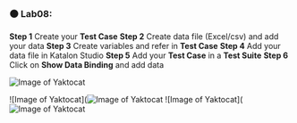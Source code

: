 ### :black_circle:  Lab08:
**Step 1** Create your **Test Case**
**Step 2** Create data file (Excel/csv) and add your data
**Step 3** Create variables and refer in **Test Case**
**Step 4** Add your data file in Katalon Studio
**Step 5** Add your **Test Case** in a **Test Suite**
**Step 6** Click on **Show Data Binding** and add data

![Image of Yaktocat](https://scontent-xsp1-2.xx.fbcdn.net/v/t1.0-9/121111082_1132901060458777_5047746819062347982_o.jpg?_nc_cat=101&_nc_sid=730e14&_nc_ohc=2QYIw_WwAmIAX_WJBfY&_nc_ht=scontent-xsp1-2.xx&oh=0af99d465ed727baa944f62b3631d310&oe=5FA86F70)

![Image of Yaktocat](![Image of Yaktocat](https://scontent-xsp1-2.xx.fbcdn.net/v/t1.0-9/121322741_1132912023791014_5833065073059219259_o.jpg?_nc_cat=102&_nc_sid=dbeb18&_nc_ohc=CtNyuEIA5k4AX-2v4ns&_nc_ht=scontent-xsp1-2.xx&oh=19ccf5f497b4dc968eb01f47d4a8e591&oe=5FAA693B)
![Image of Yaktocat](![Image of Yaktocat](https://scontent-xsp1-1.xx.fbcdn.net/v/t1.0-9/121003969_1132910370457846_5013865504395275526_o.jpg?_nc_cat=105&_nc_sid=730e14&_nc_ohc=oVrRiG-mLyMAX8DbEHx&_nc_ht=scontent-xsp1-1.xx&oh=3b6f8f522f544c250db7d50b7baa04a6&oe=5FA6AC8B)


